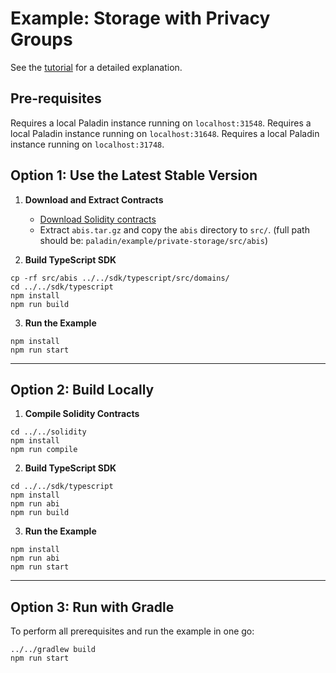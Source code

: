 # Example: Storage with Privacy Groups


See the [tutorial](https://lf-decentralized-trust-labs.github.io/paladin/head/tutorials/private-storage/) for a detailed explanation.

## Pre-requisites

Requires a local Paladin instance running on `localhost:31548`.
Requires a local Paladin instance running on `localhost:31648`.
Requires a local Paladin instance running on `localhost:31748`.

## Option 1: Use the Latest Stable Version

1. **Download and Extract Contracts**
   - [Download Solidity contracts](https://github.com/LF-Decentralized-Trust-labs/paladin/releases/download/latest/abis.tar.gz)
   - Extract `abis.tar.gz` and copy the `abis` directory to `src/`. (full path should be: `paladin/example/private-storage/src/abis`)

2. **Build TypeScript SDK**

```shell
cp -rf src/abis ../../sdk/typescript/src/domains/
cd ../../sdk/typescript
npm install
npm run build
```

3. **Run the Example**

```shell
npm install
npm run start
```

---

## Option 2: Build Locally

1. **Compile Solidity Contracts**

```shell
cd ../../solidity
npm install
npm run compile
```

2. **Build TypeScript SDK**

```shell
cd ../../sdk/typescript
npm install
npm run abi
npm run build
```

3. **Run the Example**

```shell
npm install
npm run abi
npm run start
```

---

## Option 3: Run with Gradle

To perform all prerequisites and run the example in one go:

```shell
../../gradlew build
npm run start
```